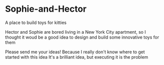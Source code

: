 # Sophie-and-Hector
A place to build toys for kitties

Hector and Sophie are bored living in a New York City apartment, so I thought it woud be a good idea to design and build some innovative toys for them

Please send me your ideas!
Because I really don't know where to get started with this idea
It's a brilliant idea, but executing it is the problem
